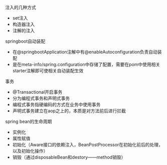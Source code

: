 注入的几种方式
- set注入
- 构造器注入
- 注解的注入

springboot自动装配
  - 在@springbootApplication注解中有@enableAutoconfiguration负责自动装配
  - 是在meta-info/spring.configuration中存储了配置，需要在pom中使用相关starter注解即可使相关自动装配生效
  
事务
- @Transactional开启事务
- 分为编程式事务和声明式事务
- 编程式事务指硬编码的方式在业务中使用事务
- 声明式事务建立在aop之上的，本质是对方法前后进行拦截

spring bean的生命周期
- 实例化
- 属性赋值
- 初始化（Aware接口的依赖注入，BeanPostProcessor在初始化前后的处理，以及初始化操作）
- 销毁（通过disposableBean和destory——method销毁）
